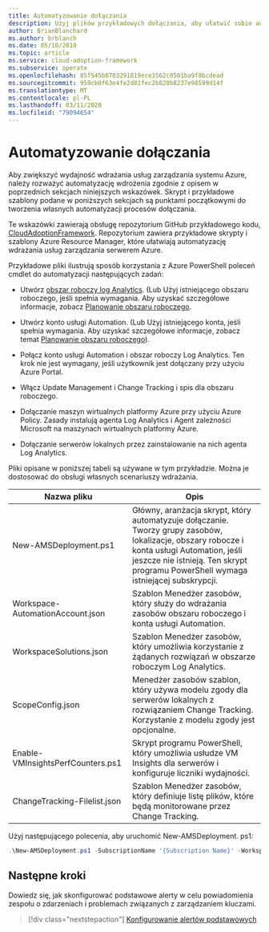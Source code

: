 ```yaml
---
title: Automatyzowanie dołączania
description: Użyj plików przykładowych dołączania, aby ułatwić sobie automatyzację wdrożenia usług zarządzania serwerem Azure w celu zwiększenia wydajności.
author: BrianBlanchard
ms.author: brblanch
ms.date: 05/10/2019
ms.topic: article
ms.service: cloud-adoption-framework
ms.subservice: operate
ms.openlocfilehash: 85f545b8703291819ece3562c0501ba9f0bcdead
ms.sourcegitcommit: 959cb0f63e4fe2d01fec2b820b8237e98599d14f
ms.translationtype: MT
ms.contentlocale: pl-PL
ms.lasthandoff: 03/11/2020
ms.locfileid: "79094654"
---
```

# <a name="automate-onboarding"></a>Automatyzowanie dołączania

Aby zwiększyć wydajność wdrażania usług zarządzania systemu Azure, należy rozważyć automatyzację wdrożenia zgodnie z opisem w poprzednich sekcjach niniejszych wskazówek. Skrypt i przykładowe szablony podane w poniższych sekcjach są punktami początkowymi do tworzenia własnych automatyzacji procesów dołączania.

Te wskazówki zawierają obsługę repozytorium GitHub przykładowego kodu, [CloudAdoptionFramework](https://aka.ms/caf/manage/automation-samples). Repozytorium zawiera przykładowe skrypty i szablony Azure Resource Manager, które ułatwiają automatyzację wdrażania usług zarządzania serwerem Azure.

Przykładowe pliki ilustrują sposób korzystania z Azure PowerShell poleceń cmdlet do automatyzacji następujących zadań:

- Utwórz [obszar roboczy log Analytics](https://docs.microsoft.com/azure/azure-monitor/platform/manage-access). (Lub Użyj istniejącego obszaru roboczego, jeśli spełnia wymagania. Aby uzyskać szczegółowe informacje, zobacz [Planowanie obszaru roboczego](./prerequisites.md#log-analytics-workspace-and-automation-account-planning).

- Utwórz konto usługi Automation. (Lub Użyj istniejącego konta, jeśli spełnia wymagania. Aby uzyskać szczegółowe informacje, zobacz temat [Planowanie obszaru roboczego](./prerequisites.md#log-analytics-workspace-and-automation-account-planning)).

- Połącz konto usługi Automation i obszar roboczy Log Analytics. Ten krok nie jest wymagany, jeśli użytkownik jest dołączany przy użyciu Azure Portal.

- Włącz Update Management i Change Tracking i spis dla obszaru roboczego.

- Dołączanie maszyn wirtualnych platformy Azure przy użyciu Azure Policy. Zasady instalują agenta Log Analytics i Agent zależności Microsoft na maszynach wirtualnych platformy Azure.

- Dołączanie serwerów lokalnych przez zainstalowanie na nich agenta Log Analytics.

Pliki opisane w poniższej tabeli są używane w tym przykładzie. Można je dostosować do obsługi własnych scenariuszy wdrażania.

| Nazwa pliku | Opis |
|-----------|-------------|
| New-AMSDeployment.ps1 | Główny, aranżacja skrypt, który automatyzuje dołączanie. Tworzy grupy zasobów, lokalizacje, obszary robocze i konta usługi Automation, jeśli jeszcze nie istnieją. Ten skrypt programu PowerShell wymaga istniejącej subskrypcji. |
| Workspace-AutomationAccount.json | Szablon Menedżer zasobów, który służy do wdrażania zasobów obszaru roboczego i konta usługi Automation. |
| WorkspaceSolutions.json | Szablon Menedżer zasobów, który umożliwia korzystanie z żądanych rozwiązań w obszarze roboczym Log Analytics. |
| ScopeConfig.json | Menedżer zasobów szablon, który używa modelu zgody dla serwerów lokalnych z rozwiązaniem Change Tracking. Korzystanie z modelu zgody jest opcjonalne. |
| Enable-VMInsightsPerfCounters.ps1 | Skrypt programu PowerShell, który umożliwia usłudze VM Insights dla serwerów i konfiguruje liczniki wydajności. |
| ChangeTracking-Filelist.json | Szablon Menedżer zasobów, który definiuje listę plików, które będą monitorowane przez Change Tracking. |

Użyj następującego polecenia, aby uruchomić New-AMSDeployment. ps1:

```powershell
.\New-AMSDeployment.ps1 -SubscriptionName '{Subscription Name}' -WorkspaceName '{Workspace Name}' -WorkspaceLocation '{Azure Location}' -AutomationAccountName {Account Name} -AutomationAccountLocation {Account Location}
```

## <a name="next-steps"></a>Następne kroki

Dowiedz się, jak skonfigurować podstawowe alerty w celu powiadomienia zespołu o zdarzeniach i problemach związanych z zarządzaniem kluczami.

> [!div class="nextstepaction"]
> [Konfigurowanie alertów podstawowych](./setup-alerts.md)
